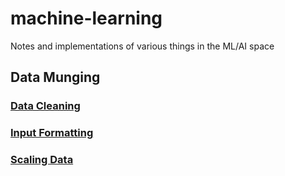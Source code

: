 # machine-learning

Notes and implementations of various things in the ML/AI space

## Data Munging

### [Data Cleaning](./data_munging/DATA_CEANING.md)

### [Input Formatting](./data_munging/INPUT_FORMATTING.md)

### [Scaling Data](./data_munging/SCALING.md)
